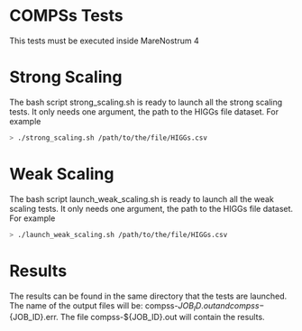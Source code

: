 # COMPSs Tests
This tests must be executed inside MareNostrum 4
# Strong Scaling
The bash script strong_scaling.sh is ready to launch all the strong scaling tests. It only needs one argument, the path to the HIGGs file dataset. For example
```bash
> ./strong_scaling.sh /path/to/the/file/HIGGs.csv
```
# Weak Scaling
The bash script launch_weak_scaling.sh is ready to launch all the weak scaling tests. It only needs one argument, the path to the HIGGs file dataset. For example
```bash
> ./launch_weak_scaling.sh /path/to/the/file/HIGGs.csv
```

# Results
The results can be found in the same directory that the tests are launched. The name of the output files will be: compss-${JOB_ID}.out and compss-${JOB_ID}.err. The file compss-${JOB_ID}.out will contain the results.
